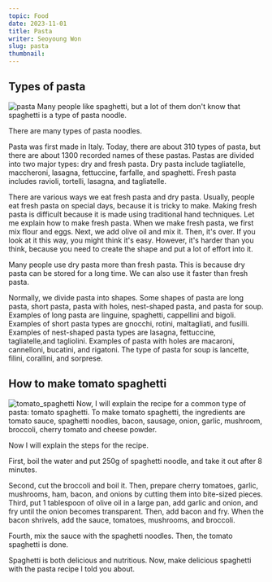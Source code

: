 ```yaml
---
topic: Food
date: 2023-11-01
title: Pasta
writer: Seoyoung Won
slug: pasta
thumbnail: 
---
```

## Types of pasta
![pasta](https://cdn.pixabay.com/photo/2017/05/17/19/35/noodles-2321639_1280.jpg)
Many people like spaghetti, but a lot of them don't know that spaghetti is a type of pasta noodle.

There are many types of pasta noodles.

Pasta was first made in Italy. Today, there are about 310 types of pasta, but there are about 1300 recorded names of these pastas. Pastas are divided into two major types: dry and fresh pasta. Dry pasta include tagliatelle, maccheroni, lasagna, fettuccine, farfalle, and spaghetti. Fresh pasta includes ravioli, tortelli, lasagna, and tagliatelle.

There are various ways we eat fresh pasta and dry pasta.
Usually, people eat fresh pasta on special days, because it is tricky to make. Making fresh pasta is difficult because it is made using traditional hand techniques. Let me explain how to make fresh pasta. When we make fresh pasta, we first mix flour and eggs. Next, we add olive oil and mix it. Then, it's over. If you look at it this way, you might think it's easy. However, it's harder than you think, because you need to create the shape and put a lot of effort into it. 

Many people use dry pasta more than fresh pasta. This is because dry pasta can be stored for a long time. We can also use it faster than fresh pasta.

Normally, we divide pasta into shapes. Some shapes of pasta are long pasta, short pasta, pasta with holes, nest-shaped pasta, and pasta for soup. Examples of long pasta are linguine, spaghetti, cappellini and bigoli. Examples of short pasta types are gnocchi, rotini, maltagliati, and fusilli. Examples of nest-shaped pasta types are lasagna, fettuccine, tagliatelle,and tagliolini. Examples of pasta with holes are macaroni, cannelloni, bucatini, and rigatoni. The type of pasta for soup is lancette, filini, corallini, and sorprese.

## How to make tomato spaghetti
![tomato_spaghetti](../images/articles/tomato_spaghetti.png)
Now, I will explain the recipe for a common type of pasta: tomato spaghetti. To make tomato spaghetti, the ingredients are tomato sauce, spaghetti noodles, bacon, sausage, onion, garlic, mushroom, broccoli, cherry tomato and cheese powder.

Now I will explain the steps for the recipe.

First, boil the water and put 250g of spaghetti noodle, and take it out after 8 minutes.
 
Second, cut the broccoli and boil it. Then,
prepare cherry tomatoes, garlic, mushrooms, ham, bacon, and onions by cutting them into bite-sized pieces.
Third, put 1 tablespoon of olive oil in a large pan, add garlic and onion, and fry until the onion becomes transparent. Then, add bacon and fry. When the bacon shrivels, add the sauce, tomatoes, mushrooms, and broccoli.

Fourth, mix the sauce with the spaghetti noodles.
Then, the tomato spaghetti is done.

Spaghetti is both delicious and nutritious. Now, make delicious spaghetti with the pasta recipe I told you about.